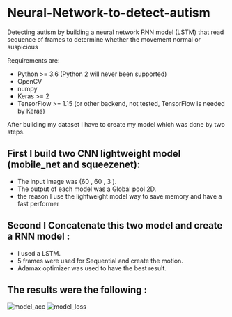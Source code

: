 # Neural-Network-to-detect-autism
Detecting autism by building a neural network RNN model (LSTM) that read sequence of frames to determine
whether the movement normal or suspicious

Requirements are:
- Python >= 3.6 (Python 2 will never been supported)
- OpenCV
- numpy
- Keras >= 2
- TensorFlow >= 1.15 (or other backend, not tested, TensorFlow is needed by Keras)

After building my dataset I have to create my model which was done by two steps.

## First I build two CNN lightweight model (mobile_net and squeezenet):

- The input image was (60 , 60 , 3 ).
- The output of each model was a Global pool 2D.
- the reason I use the lightweight model way to save memory and have a fast performer

## Second I Concatenate this two model and create a RNN model :

- I used a LSTM.
- 5 frames were used for Sequential and create the motion. 
- Adamax optimizer was used to have the best result.

## The results were the following :
![model_acc](/182431539-49edee40-5a83-4ba4-8e19-67a6c91d2608.PNG)
![model_loss](/182431542-03578be9-3bf3-4790-ac20-63f544efea6c.PNG)
